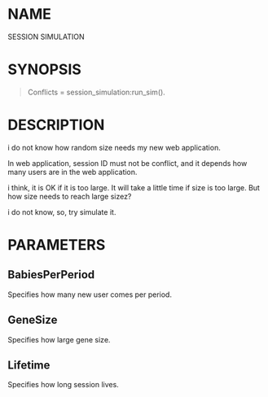 NAME
====

SESSION SIMULATION

SYNOPSIS
========

  > Conflicts = session_simulation:run_sim().

DESCRIPTION
===========

i do not know how random size needs my new web application.

In web application, session ID must not be conflict, and it depends
how many users are in the web application.

i think, it is OK if it is too large.  It will take a little time
if size is too large.  But how size needs to reach large sizez?

i do not know, so, try simulate it.

PARAMETERS
==========

BabiesPerPeriod
---------------

Specifies how many new user comes per period.

GeneSize
--------

Specifies how large gene size.

Lifetime
--------

Specifies how long session lives.
